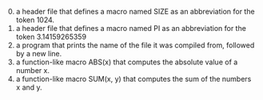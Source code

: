 0. a header file that defines a macro named SIZE as an abbreviation for the token 1024.
1.  a header file that defines a macro named PI as an abbreviation for the token 3.14159265359
2.  a program that prints the name of the file it was compiled from, followed by a new line.
3. a function-like macro ABS(x) that computes the absolute value of a number x.
4. a function-like macro SUM(x, y) that computes the sum of the numbers x and y.